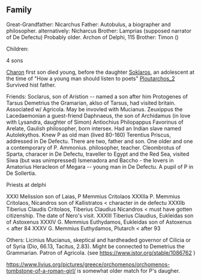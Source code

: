 Family
----------






Great-Grandfather: Nicarchus
Father: Autobulus, a biographer and philosopher. alternatively: Nicharcus
Brother: Lamprias (supposed narrator of De Defectu) Probably older. Archon of Delphi, 115
Brother: Timon ()

Children:

4 sons

[Charon](/People/Charon.md) first son died young, before the daughter
[Soklaros](/People/Soklaros.md), an adolescent at the time of "How a young man should listen to poets"
[Ploutarchos_2](/People/Plutarchos_2.md)  Survived hist father. 




Friends:
Soclarus, son of Aristion -- named a son after him
Protogenes of Tarsus
Demetrius the Gramarian, aklso of Tarsus, had visited britain. Associated w/ Agricola. May be invovled with Mucianus.
Zeuxippus the Lacedaemonian a guest-friend
Daphnaeus, the son of Archidamus (in love with Lysandra, daughter of Simon)
Antiochius Philopappus
Favorinus of Arelate, Gaulish philosopher, born intersex. Had an Indian slave named Autolekythos. Knew P as old man (lived 80-160)
Terentius Priscus, addressed in De Defectu. There are two, father and son.  One older and one a contemporary of P. 
Ammonius. philosopher, teacher.
Cleombrotus of Sparta, characer in De Defectu, traveller to Egypt and the Red Sea, visited Siwa (but was unimpressed)
Ismenadora and Baccho - the lovers in Amatorius
Heracleon of Megara -- young man in De Defectu.  A pupil of P  in De Sollertia.  


Priests at delphi

XXXI Melission son of Laias, P Memmius Critolaos
XXXIIa P. Memmius Critolaos, Nicandros son of Kallistratos  < character in de defectu
XXXIIb Tiberius Claudis Critolaos, Tiberius Claudius Nicandros < must have gotten citizenship.  The date of Nero's visit.
XXXIII Tiberius Claudius,  Eukleidas son of Astoxenus
XXXIV G. Memmius Euthydamos, Eukleidas son of Astoxenus < after 84
XXXV G. Memmius Euthydamos, Plutarch  < after 93

Others: 
Licinius Mucianus, skeptical and hardheaded governor of Cilicia or of Syria (Dio, 66.13, Tacitus, 2.83).  Might be connected to Demetrius the Grammarian.  Patron of Agricola. (see https://www.jstor.org/stable/1086762
)

https://www.livius.org/pictures/greece/orchomenos/orchomenos-tombstone-of-a-roman-girl/ is somewhat older match for P's daugher.